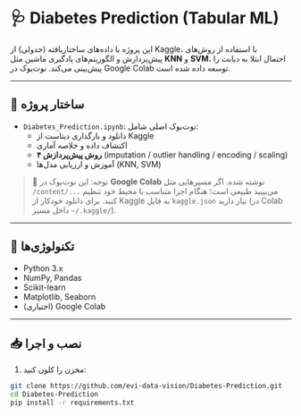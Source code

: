 # 🩺 Diabetes Prediction (Tabular ML)

این پروژه با داده‌های ساختاریافته (جدولی) از Kaggle، با استفاده از روش‌های پیش‌پردازش و الگوریتم‌های یادگیری ماشین مثل **KNN** و **SVM**، احتمال ابتلا به دیابت را پیش‌بینی می‌کند. نوت‌بوک در Google Colab توسعه داده شده است.

---

## 📂 ساختار پروژه
- `Diabetes_Prediction.ipynb`: نوت‌بوک اصلی شامل:
  - دانلود و بارگذاری دیتاست از Kaggle
  - اکتشاف داده و خلاصه آماری
  - **۴ روش پیش‌پردازش** (imputation / outlier handling / encoding / scaling)
  - آموزش و ارزیابی مدل‌ها (KNN, SVM)

> 📌 توجه: این نوت‌بوک در **Google Colab** نوشته شده. اگر مسیرهایی مثل `/content/...` می‌بینید طبیعی است؛ هنگام اجرا متناسب با محیط خود تنظیم کنید.
> برای دانلود خودکار از Kaggle به فایل `kaggle.json` نیاز دارید (در Colab داخل مسیر `~/.kaggle/`).

---

## 🧰 تکنولوژی‌ها
- Python 3.x
- NumPy, Pandas
- Scikit-learn
- Matplotlib, Seaborn
- (اختیاری) Google Colab

---


## 📥 نصب و اجرا
1. مخزن را کلون کنید:

```bash
git clone https://github.com/evi-data-vision/Diabetes-Prediction.git
cd Diabetes-Prediction
pip install -r requirements.txt
```

